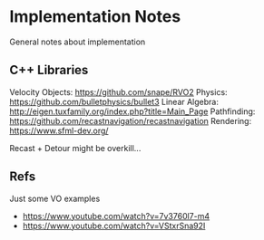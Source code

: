 # Implementation Notes

General notes about implementation

## C++ Libraries

Velocity Objects: <https://github.com/snape/RVO2>
Physics: <https://github.com/bulletphysics/bullet3>
Linear Algebra: <http://eigen.tuxfamily.org/index.php?title=Main_Page>
Pathfinding: <https://github.com/recastnavigation/recastnavigation>
Rendering: <https://www.sfml-dev.org/>

Recast + Detour might be overkill...

## Refs

Just some VO examples

* <https://www.youtube.com/watch?v=7v3760l7-m4>
* <https://www.youtube.com/watch?v=VStxrSna92I>
